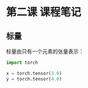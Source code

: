 # 第二课 课程笔记

## 标量

标量由只有一个元素的张量表示：

```python
import torch

x = torch.tensor(3.0)
y = torch.tensor(4.0)

```